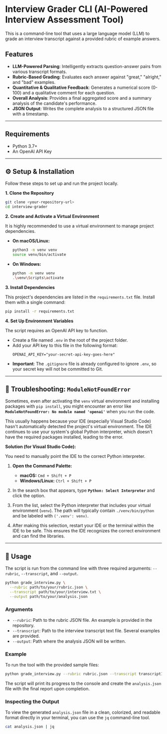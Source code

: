 # Interview Grader CLI (AI-Powered Interview Assessment Tool)

This is a command-line tool that uses a large language model (LLM) to grade an interview transcript against a provided rubric of example answers.

## Features

- **LLM-Powered Parsing**: Intelligently extracts question-answer pairs from various transcript formats.
- **Rubric-Based Grading**: Evaluates each answer against "great," "alright," and "bad" examples.
- **Quantitative & Qualitative Feedback**: Generates a numerical score (0-100) and a qualitative comment for each question.
- **Overall Analysis**: Provides a final aggregated score and a summary analysis of the candidate's performance.
- **JSON Output**: Writes the complete analysis to a structured JSON file with a timestamp.

---

## Requirements

- Python 3.7+
- An OpenAI API Key

---

## ⚙️ Setup & Installation

Follow these steps to set up and run the project locally.

**1. Clone the Repository**

```bash
git clone <your-repository-url>
cd interview-grader
```

**2. Create and Activate a Virtual Environment**

It is highly recommended to use a virtual environment to manage project dependencies.

- **On macOS/Linux:**
  ```bash
  python3 -m venv venv
  source venv/bin/activate
  ```
- **On Windows:**
  ```bash
  python -m venv venv
  .\venv\Scripts\activate
  ```

**3. Install Dependencies**

This project's dependencies are listed in the `requirements.txt` file. Install them with a single command:

```bash
pip install -r requirements.txt
```

**4. Set Up Environment Variables**

The script requires an OpenAI API key to function.

- Create a file named `.env` in the root of the project folder.
- Add your API key to this file in the following format:
  ```
  OPENAI_API_KEY="your-secret-api-key-goes-here"
  ```
- **Important**: The `.gitignore` file is already configured to ignore `.env`, so your secret key will not be committed to Git.

---
## 🐛 Troubleshooting: `ModuleNotFoundError`

Sometimes, even after activating the `venv` virtual environment and installing packages with `pip install`, you might encounter an error like **`ModuleNotFoundError: No module named 'openai'`** when you run the code.

This usually happens because your IDE (especially Visual Studio Code) hasn't automatically detected the project's virtual environment. The IDE continues to use your system's global Python interpreter, which doesn't have the required packages installed, leading to the error.

**Solution (for Visual Studio Code):**

You need to manually point the IDE to the correct Python interpreter.

1.  **Open the Command Palette:**
    * **macOS:** `Cmd + Shift + P`
    * **Windows/Linux:** `Ctrl + Shift + P`

2.  In the search box that appears, type **`Python: Select Interpreter`** and click the option.

3.  From the list, select the Python interpreter that includes your virtual environment (`venv`). The path will typically contain `./venv/bin/python` and be labeled with `('.venv': venv)`.

4.  After making this selection, restart your IDE or the terminal within the IDE to be safe. This ensures the IDE recognizes the correct environment and can find the libraries.
---

## 🚀 Usage

The script is run from the command line with three required arguments: `--rubric`, `--transcript`, and `--output`.

```bash
python grade_interview.py \
  --rubric path/to/your/rubric.json \
  --transcript path/to/your/interview.txt \
  --output path/to/your/analysis.json
```

### Arguments

- `--rubric`: Path to the rubric JSON file. An example is provided in the repository.
- `--transcript`: Path to the interview transcript text file. Several examples are provided.
- `--output`: Path where the analysis JSON will be written.

### Example

To run the tool with the provided sample files:

```bash
python grade_interview.py --rubric rubric.json --transcript transcript1.txt --output analysis.json
```

The script will print its progress to the console and create the `analysis.json` file with the final report upon completion.

### Inspecting the Output

To view the generated `analysis.json` file in a clean, colorized, and readable format directly in your terminal, you can use the `jq` command-line tool.

```bash
cat analysis.json | jq
```
